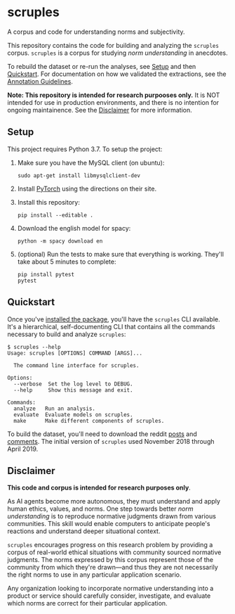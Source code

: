 scruples
========
A corpus and code for understanding norms and subjectivity.

This repository contains the code for building and analyzing the
`scruples` corpus. `scruples` is a corpus for studying _norm
understanding_ in anecdotes.

To rebuild the dataset or re-run the analyses, see [Setup](#setup) and
then [Quickstart](#quickstart). For documentation on how we validated
the extractions, see the [Annotation Guidelines](./docs/annotation-guidelines.md).

**Note: This repository is intended for research purpooses only.** It is
NOT intended for use in production environments, and there is no
intention for ongoing maintainence. See the [Disclaimer](#disclaimer)
for more information.


Setup
-----
This project requires Python 3.7. To setup the project:

  1. Make sure you have the MySQL client (on ubuntu):

         sudo apt-get install libmysqlclient-dev

  2. Install [PyTorch][pytorch] using the directions on their site.
  3. Install this repository:

         pip install --editable .

  4. Download the english model for spacy:

         python -m spacy download en

  5. (optional) Run the tests to make sure that everything is
     working. They'll take about 5 minutes to complete:

         pip install pytest
         pytest


Quickstart
----------
Once you've [installed the package](#setup), you'll have the `scruples`
CLI available. It's a hierarchical, self-documenting CLI that contains
all the commands necessary to build and analyze `scruples`:

    $ scruples --help
    Usage: scruples [OPTIONS] COMMAND [ARGS]...

      The command line interface for scruples.

    Options:
      --verbose  Set the log level to DEBUG.
      --help     Show this message and exit.

    Commands:
      analyze   Run an analysis.
      evaluate  Evaluate models on scruples.
      make      Make different components of scruples.

To build the dataset, you'll need to download the reddit
[posts][reddit-posts] and [comments][reddit-comments]. The initial
version of `scruples` used November 2018 through April 2019.


Disclaimer
----------
**This code and corpus is intended for research purposes only**.

As AI agents become more autonomous, they must understand and apply
human ethics, values, and norms. One step towards better _norm
understanding_ is to reproduce normative judgments drawn from various
communities. This skill would enable computers to anticipate people's
reactions and understand deeper situational context.

`scruples` encourages progress on this research problem by providing a
corpus of real-world ethical situations with community sourced normative
judgments. The norms expressed by this corpus represent those of the
community from which they're drawn&mdash;and thus they are not
necessarily the right norms to use in any particular application
scenario.

Any organization looking to incorporate normative understanding into a
product or service should carefully consider, investigate, and evaluate
which norms are correct for their particular application.


[pytorch]: https://pytorch.org/
[reddit-comments]: http://files.pushshift.io/reddit/comments/
[reddit-posts]: http://files.pushshift.io/reddit/submissions/
